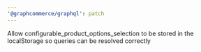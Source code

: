 ```yaml
---
'@graphcommerce/graphql': patch
---
```


Allow configurable_product_options_selection to be stored in the localStorage so queries can be resolved correctly
